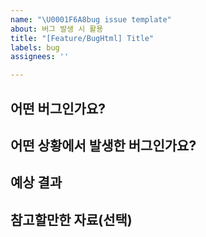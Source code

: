 ```yaml
---
name: "\U0001F6A8bug issue template"
about: 버그 발생 시 활용
title: "[Feature/BugHtml] Title"
labels: bug
assignees: ''

---
```


## 어떤 버그인가요?

> 

## 어떤 상황에서 발생한 버그인가요?

> 

## 예상 결과

> 

## 참고할만한 자료(선택)
>
